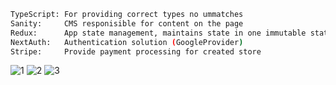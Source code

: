 ```bash
TypeScript: For providing correct types no ummatches
Sanity:     CMS responisible for content on the page
Redux:      App state management, maintains state in one immutable state tree
NextAuth:   Authentication solution (GoogleProvider)
Stripe:     Provide payment processing for created store
```
![1](https://user-images.githubusercontent.com/77531811/220468530-d2a8b63a-aa72-4e46-be2f-498e109ce9f6.png)
![2](https://user-images.githubusercontent.com/77531811/220468540-13545455-42c3-4af6-949b-d4f4b781c60a.png)
![3](https://user-images.githubusercontent.com/77531811/220468547-10cbf151-0ec5-4df6-b7dc-30cd6fe2c0dc.png)
